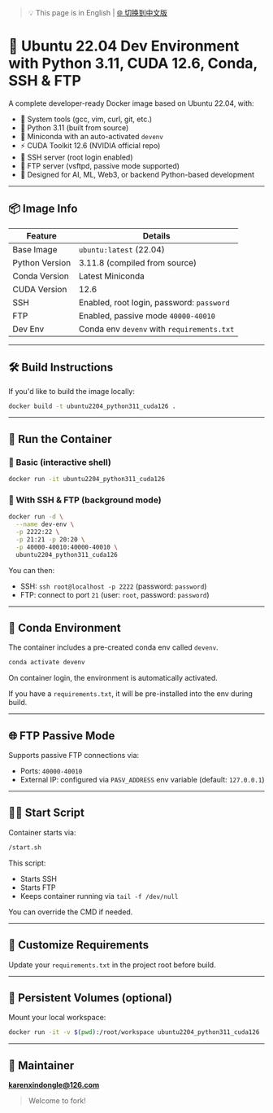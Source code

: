 > 💡 This page is in English | [🌐 切换到中文版](./README.md)
# 🚀 Ubuntu 22.04 Dev Environment with Python 3.11, CUDA 12.6, Conda, SSH & FTP

A complete developer-ready Docker image based on Ubuntu 22.04, with:

- 🔧 System tools (gcc, vim, curl, git, etc.)
- 🐍 Python 3.11 (built from source)
- 🧪 Miniconda with an auto-activated `devenv`
- ⚡ CUDA Toolkit 12.6 (NVIDIA official repo)
- 🔐 SSH server (root login enabled)
- 📁 FTP server (vsftpd, passive mode supported)
- 🚀 Designed for AI, ML, Web3, or backend Python-based development

---

## 📦 Image Info

| Feature         | Details                                         |
|----------------|--------------------------------------------------|
| Base Image      | `ubuntu:latest` (22.04)                         |
| Python Version  | 3.11.8 (compiled from source)                   |
| Conda Version   | Latest Miniconda                                |
| CUDA Version    | 12.6                                            |
| SSH             | Enabled, root login, password: `password`       |
| FTP             | Enabled, passive mode `40000-40010`             |
| Dev Env         | Conda env `devenv` with `requirements.txt`      |

---

## 🛠 Build Instructions

If you'd like to build the image locally:

```bash
docker build -t ubuntu2204_python311_cuda126 .
```

---

## 🚀 Run the Container

### 🔧 Basic (interactive shell)

```bash
docker run -it ubuntu2204_python311_cuda126
```

### 🔐 With SSH & FTP (background mode)

```bash
docker run -d \
  --name dev-env \
  -p 2222:22 \
  -p 21:21 -p 20:20 \
  -p 40000-40010:40000-40010 \
  ubuntu2204_python311_cuda126
```

You can then:

- SSH: `ssh root@localhost -p 2222` (password: `password`)
- FTP: connect to port `21` (user: `root`, password: `password`)

---

## 🧪 Conda Environment

The container includes a pre-created conda env called `devenv`.

```bash
conda activate devenv
```

On container login, the environment is automatically activated.

If you have a `requirements.txt`, it will be pre-installed into the env during build.

---

## 🌐 FTP Passive Mode

Supports passive FTP connections via:

- Ports: `40000-40010`
- External IP: configured via `PASV_ADDRESS` env variable (default: `127.0.0.1`)

---

## 🧙‍♂️ Start Script

Container starts via:

```bash
/start.sh
```

This script:

- Starts SSH
- Starts FTP
- Keeps container running via `tail -f /dev/null`

You can override the CMD if needed.

---

## 📂 Customize Requirements

Update your `requirements.txt` in the project root before build.

---

## 🧱 Persistent Volumes (optional)

Mount your local workspace:

```bash
docker run -it -v $(pwd):/root/workspace ubuntu2204_python311_cuda126
```

---

## 💬 Maintainer

**karenxindongle@126.com**

>Welcome to fork!